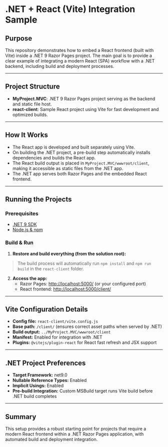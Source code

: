 # .NET + React (Vite) Integration Sample

## Purpose

This repository demonstrates how to embed a React frontend (built with Vite) inside a .NET 9 Razor Pages project. The main goal is to provide a clear example of integrating a modern React (SPA) workflow with a .NET backend, including build and deployment processes.

---

## Project Structure

- **MyProject.MVC**: .NET 9 Razor Pages project serving as the backend and static file host.
- **react-client**: Sample React project using Vite for fast development and optimized builds.

---

## How It Works

- The React app is developed and built separately using Vite.
- On building the .NET project, a pre-build step automatically installs dependencies and builds the React app.
- The React build output is placed in `MyProject.MVC/wwwroot/client`, making it accessible as static files from the .NET app.
- The .NET app serves both Razor Pages and the embedded React frontend.

---

## Running the Projects

### Prerequisites

- [.NET 9 SDK](https://dotnet.microsoft.com/download)
- [Node.js & npm](https://nodejs.org/)

### Build & Run

1. **Restore and build everything (from the solution root):**
> The build process will automatically run `npm install` and `npm run build` in the `react-client` folder.

2. **Access the app:**
   - Razor Pages: [http://localhost:5000/](http://localhost:5000/) (or your configured port)
   - React frontend: [http://localhost:5000/client/](http://localhost:5000/client/)

---

## Vite Configuration Details

- **Config file:** `react-client/vite.config.js`
- **Base path:** `/client/` (ensures correct asset paths when served by .NET)
- **Build output:** `../MyProject.MVC/wwwroot/client`
- **Manifest:** Enabled for integration with .NET
- **Plugins:** `@vitejs/plugin-react` for React fast refresh and JSX support

---

## .NET Project Preferences

- **Target Framework:** net9.0
- **Nullable Reference Types:** Enabled
- **Implicit Usings:** Enabled
- **Pre-build Integration:** Custom MSBuild target runs Vite build before .NET build completes

---

## Summary

This setup provides a robust starting point for projects that require a modern React frontend within a .NET Razor Pages application, with automated build and deployment integration.